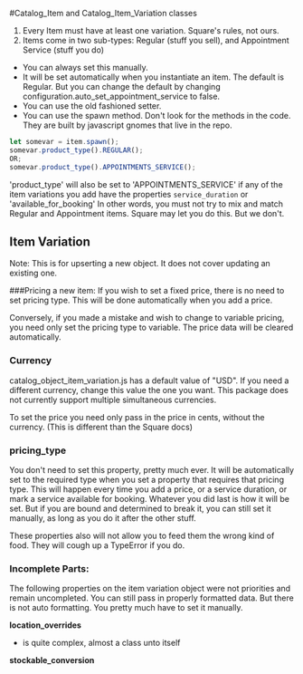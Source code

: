 #Catalog_Item and Catalog_Item_Variation classes

1. Every Item must have at least one variation. Square's rules, not ours.
2. Items come in two sub-types: Regular (stuff you sell), and Appointment Service (stuff you do)

- You can always set this manually.
- It will be set automatically when you instantiate an item. The default is Regular. But you can change
  the default by changing configuration.auto_set_appointment_service to false.
- You can use the old fashioned setter.
- You can use the spawn method. Don't look for the methods in the code. They are built by javascript gnomes that live in the repo.

```js
let somevar = item.spawn();
somevar.product_type().REGULAR();
OR;
somevar.product_type().APPOINTMENTS_SERVICE();
```

'product_type' will also be set to 'APPOINTMENTS_SERVICE' if any of the item variations you add have the properties `service_duration` or 'available_for_booking'
In other words, you must not try to mix and match Regular and Appointment items. Square may let you do this. But we don't.

## Item Variation

Note: This is for upserting a new object. It does not cover updating an existing one.

###Pricing a new item:
If you wish to set a fixed price, there is no need to set pricing type. This will be done automatically
when you add a price.

Conversely, if you made a mistake and wish to change to variable pricing, you need only set the pricing type to variable. The price data will be
cleared automatically.

### Currency

catalog_object_item_variation.js has a default value of "USD". If you need a different currency, change this value the one you want.
This package does not currently support multiple simultaneous currencies.

To set the price you need only pass in the price in cents, without the currency. (This is different than the Square docs)

### pricing_type

You don't need to set this property, pretty much ever. It will be automatically set to the required
type when you set a property that requires that pricing type. This will happen every time
you add a price, or a service duration, or mark a service available for booking. Whatever you
did last is how it will be set. But if you are bound and determined to break it, you can still
set it manually, as long as you do it after the other stuff.

These properties also will not allow you to feed them the wrong kind of food. They will cough up
a TypeError if you do.

### Incomplete Parts:

The following properties on the item variation object were not priorities and remain
uncompleted. You can still pass in properly formatted data. But there is not auto formatting.
You pretty much have to set it manually.

**location_overrides**

- is quite complex, almost a class unto itself

**stockable_conversion**
